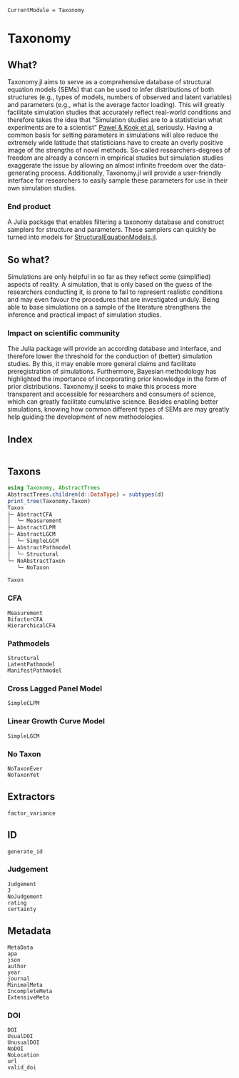 ```@meta
CurrentModule = Taxonomy
```

# Taxonomy

## What?

Taxonomy.jl aims to serve as a comprehensive database of structural equation models (SEMs) that can be used to infer distributions of both structures (e.g., types of models, numbers of observed and latent variables) and parameters (e.g., what is the average factor loading).
This will greatly facilitate simulation studies that accurately reflect real-world conditions and therefore takes the idea that "Simulation studies are to a statistician what experiments are to a scientist" [Pawel & Kook et al.](https://doi.org/10.1002/bimj.202200091) seriously.
Having a common basis for setting parameters in simulations will also reduce the extremely wide latitude that statisticians have to create an overly positive image of the strengths of novel methods.
So-called researchers-degrees of freedom are already a concern in empirical studies but simulation studies exaggerate the issue by allowing an almost infinite freedom over the data-generating process.
Additionally, Taxonomy.jl will provide a user-friendly interface for researchers to easily sample these parameters for use in their own simulation studies.

### End product

A Julia package that enables filtering a taxonomy database and construct samplers for structure and parameters.
These samplers can quickly be turned into models for [StructuralEquationModels.jl](github.com/StructuralEquationModels/StructuralEquationModels.jl).


## So what?

Simulations are only helpful in so far as they reflect some (simplified) aspects of reality.
A simulation, that is only based on the guess of the researchers conducting it, is prone to fail to represent realistic conditions and may even favour the procedures that are investigated unduly.
Being able to base simulations on a sample of the literature strengthens the inference and practical impact of simulation studies.

### Impact on scientific community

The Julia package will provide an according database and interface, and therefore lower the threshold for the conduction of (better) simulation studies. 
By this, it may enable more general claims and facilitate preregistration of simulations.
Furthermore, Bayesian methodology has highlighted the importance of incorporating prior knowledge in the form of prior distributions.
Taxonomy.jl seeks to make this process more transparent and accessible for researchers and consumers of science, which can greatly facilitate cumulative science.
Besides enabling better simulations, knowing how common different types of SEMs are may greatly help guiding the development of new methodologies.

## Index

```@index
```

## Taxons

```julia
using Taxonomy, AbstractTrees
AbstractTrees.children(d::DataType) = subtypes(d)
print_tree(Taxonomy.Taxon)
Taxon
├─ AbstractCFA
│  └─ Measurement
├─ AbstractCLPM
├─ AbstractLGCM
│  └─ SimpleLGCM
├─ AbstractPathmodel
│  └─ Structural
└─ NoAbstractTaxon
   └─ NoTaxon
```

```@docs
Taxon
```
### CFA
```@docs
Measurement
BifactorCFA
HierarchicalCFA
```

### Pathmodels
```@docs
Structural
LatentPathmodel
ManifestPathmodel
```

### Cross Lagged Panel Model
```@docs
SimpleCLPM
```

### Linear Growth Curve Model
```@docs
SimpleLGCM
```

### No Taxon
```@docs
NoTaxonEver
NoTaxonYet
```


## Extractors

```@docs
factor_variance
```

## ID

```@docs
generate_id
```

### Judgement

```@docs
Judgement
J
NoJudgement
rating
certainty
```
## Metadata

```@docs
MetaData
apa
json
author
year
journal
MinimalMeta
IncompleteMeta
ExtensiveMeta
```

### DOI

```@docs
DOI
UsualDOI
UnusualDOI
NoDOI
NoLocation
url
valid_doi
```
